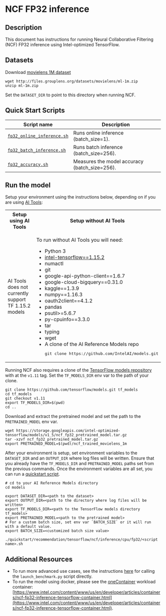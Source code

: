 <!--- 0. Title -->
# NCF FP32 inference

<!-- 10. Description -->
## Description

This document has instructions for running Neural Collaborative Filtering (NCF)
FP32 inference using Intel-optimized TensorFlow.

<!--- 30. Datasets -->
## Datasets

Download [movielens 1M dataset](https://grouplens.org/datasets/movielens/1m/)
```
wget http://files.grouplens.org/datasets/movielens/ml-1m.zip
unzip ml-1m.zip
```
Set the `DATASET_DIR` to point to this directory when running NCF.

<!--- 40. Quick Start Scripts -->
## Quick Start Scripts

| Script name | Description |
|-------------|-------------|
| [`fp32_online_inference.sh`](fp32_online_inference.sh) | Runs online inference (batch_size=1). |
| [`fp32_batch_inference.sh`](fp32_batch_inference.sh) | Runs batch inference (batch_size=256). |
| [`fp32_accuracy.sh`](fp32_accuracy.sh) | Measures the model accuracy (batch_size=256). |

<!--- 50. AI Tools -->
## Run the model

Setup your environment using the instructions below, depending on if you are
using [AI Tools](/docs/general/tensorflow/AITools.md):

<table>
  <tr>
    <th>Setup using AI Tools</th>
    <th>Setup without AI Tools</th>
  </tr>
  <tr>
    <td>
      <p>AI Tools does not currently support TF 1.15.2 models</p>
    </td>
    <td>
      <p>To run without AI Tools you will need:</p>
      <ul>
        <li>Python 3
        <li><a href="https://pypi.org/project/intel-tensorflow/1.15.2/">intel-tensorflow==1.15.2</a>
        <li>numactl
        <li>git
        <li>google-api-python-client==1.6.7
        <li>google-cloud-bigquery==0.31.0
        <li>kaggle==1.3.9
        <li>numpy==1.16.3
        <li>oauth2client==4.1.2
        <li>pandas
        <li>psutil>=5.6.7
        <li>py-cpuinfo==3.3.0
        <li>tar
        <li>typing
        <li>wget
        <li>A clone of the AI Reference Models repo<br />
        <pre>git clone https://github.com/IntelAI/models.git</pre>
      </ul>
    </td>
  </tr>
</table>


Running NCF also requires a clone of the
[TensorFlow models repository](https://github.com/tensorflow/models) with
at the `v1.11` tag. Set the `TF_MODELS_DIR` env var to the path of your clone.
```
git clone https://github.com/tensorflow/models.git tf_models
cd tf_models
git checkout v1.11
export TF_MODELS_DIR=$(pwd)
cd ..
```

Download and extract the pretrained model and set the path to the
`PRETRAINED_MODEL` env var.
```
wget https://storage.googleapis.com/intel-optimized-tensorflow/models/v1_5/ncf_fp32_pretrained_model.tar.gz
tar -xzvf ncf_fp32_pretrained_model.tar.gz
export PRETRAINED_MODEL=$(pwd)/ncf_trained_movielens_1m
```

After your environment is setup, set environment variables to the `DATASET_DIR`
and an `OUTPUT_DIR` where log files will be written. Ensure that you already have
the `TF_MODELS_DIR` and `PRETRAINED_MODEL` paths set from the previous commands.
Once the environment variables are all set, you can run a
[quickstart script](#quick-start-scripts).
```
# cd to your AI Reference Models directory
cd models

export DATASET_DIR=<path to the dataset>
export OUTPUT_DIR=<path to the directory where log files will be written>
export TF_MODELS_DIR=<path to the TensorFlow models directory tf_models>
export PRETRAINED_MODEL=<path to the pretrained model>
# For a custom batch size, set env var `BATCH_SIZE` or it will run with a default value.
export BATCH_SIZE=<customized batch size value>

./quickstart/recommendation/tensorflow/ncf/inference/cpu/fp32/<script name>.sh
```

<!--- 90. Resource Links-->
## Additional Resources

* To run more advanced use cases, see the instructions [here](Advanced.md)
  for calling the `launch_benchmark.py` script directly.
* To run the model using docker, please see the [oneContainer](https://www.intel.com/content/www/us/en/developer/tools/software-catalog/containers.html)
  workload container:<br />
  [https://www.intel.com/content/www/us/en/developer/articles/containers/ncf-fp32-inference-tensorflow-container.html](https://www.intel.com/content/www/us/en/developer/articles/containers/ncf-fp32-inference-tensorflow-container.html).


